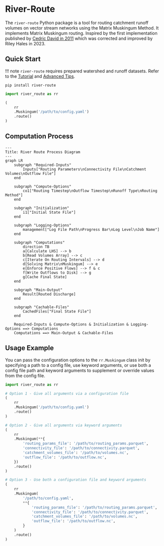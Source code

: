 # River-Route

The `river-route` Python package is a tool for routing catchment runoff volumes on vector stream networks using the Matrix Muskingum Method.
It implements Matrix Muskingum routing. Inspired by the first implementation published by
[Cedric David in 2011](https://doi.org/10.1175/2011JHM1345.1) which was corrected and improved by Riley Hales in 2023.

## Quick Start

!!! note
`river-route` requires prepared watershed and runoff datasets. Refer to the [Tutorial](tutorial/basic-tutorial.md)
and [Advanced Tips](tutorial/advanced-tutorial.md).

```commandline
pip install river-route
```

```python
import river_route as rr

(
    rr
    .Muskingum('/path/to/config.yaml')
    .route()
)
```

## Computation Process

```mermaid
---
Title: River Route Process Diagram
---
graph LR
    subgraph "Required-Inputs"
        Inputs["Routing Parameters\nConnectivity File\nCatchment Volumes\nOutflow File"]
    end

    subgraph "Compute-Options"
        co1["Routing Timestep\nOutflow Timestep\nRunoff Type\nRouting Method"]
    end

    subgraph "Initialization"
        i1["Initial State File"]
    end

    subgraph "Logging-Options"
        management["Log File Path\nProgress Bar\nLog Level\nJob Name"]
    end

    subgraph "Computations"
        direction TB
        a[Calculate LHS] --> b
        b[Read Volumes Array] --> c
        c[Iterate On Routing Intervals] --> d
        d[Solving Matrix\nMuskingum] --> e
        e[Enforce Positive Flows] --> f & c
        f[Write Outflows to Disk] --> g
        g[Cache Final State]
    end

    subgraph "Main-Output"
        Result[Routed Discharge]
    end

    subgraph "Cachable-Files"
        CachedFiles["Final State File"]
    end

    Required-Inputs & Compute-Options & Initialization & Logging-Options ==> Computations
    Computations ==> Main-Output & Cachable-Files
```

## Usage Example

You can pass the configuration options to the `rr.Muskingum` class init by specifying a path to a config file, use
keyword arguments, or use both a config file path and keyword arguments to supplement or override values from the config
file.

```python
import river_route as rr

# Option 1 - Give all arguments via a configuration file
(
    rr
    .Muskingum('/path/to/config.yaml')
    .route()
)

# Option 2 - Give all arguments via keyword arguments
(
    rr
    .Muskingum(**{
        'routing_params_file': '/path/to/routing_params.parquet',
        'connectivity_file': '/path/to/connectivity.parquet',
        'catchment_volumes_file': '/path/to/volumes.nc',
        'outflow_file': '/path/to/outflow.nc',
    })
    .route()
)

# Option 3 - Use both a configuration file and keyword arguments
(
    rr
    .Muskingum(
        '/path/to/config.yaml',
        **{
            'routing_params_file': '/path/to/routing_params.parquet',
            'connectivity_file': '/path/to/connectivity.parquet',
            'catchment_volumes_file': '/path/to/volumes.nc',
            'outflow_file': '/path/to/outflow.nc',
        }
    )
    .route()
)
```
